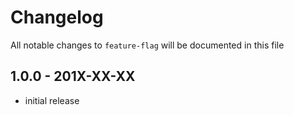 # Changelog

All notable changes to `feature-flag` will be documented in this file

## 1.0.0 - 201X-XX-XX

- initial release
